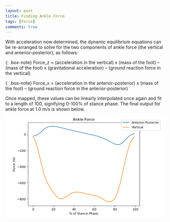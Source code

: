 ```yaml
---
layout: post
title: Finding Ankle Force
tags: [Force]
comments: true
---
```


With acceleration now determined, the dynamic equilibrium equations can be re-arranged to solve for the two components of ankle force (the vertical and anterior-posterior), as follows:

{: .box-note}
Force_z = (acceleration in the vertical) x (mass of the foot) – (mass of the foot) x (gravitational acceleration) – (ground reaction force in the vertical)

{: .box-note}
Force_x = (acceleration in the anterior-posterior) x (mass of the foot) – (ground reaction force in the anterior-posterior)

Once mapped, these values can be linearly interpolated once again and fit to a length of 100, signifying 0-100% of stance phase. The final output for ankle force at 1.0 m/s is shown below.

![Ankle Force](/assets/img/Stance1.0.PNG)
